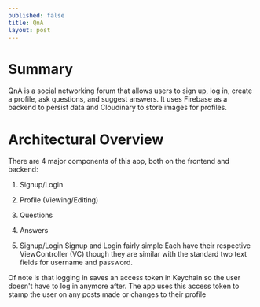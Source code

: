 ```yaml
---
published: false
title: QnA
layout: post
---
```

# Summary
QnA is a social networking forum that allows users to sign up, log in, create a profile, ask questions, and suggest answers. It uses Firebase as a backend to persist data and Cloudinary to store images for profiles.

<screenshots>

# Architectural Overview
There are 4 major components of this app, both on the frontend and backend:
1. Signup/Login
2. Profile (Viewing/Editing)
3. Questions
4. Answers

1. Signup/Login
Signup and Login fairly simple Each have their respective ViewController (VC) though they are similar with the standard two text fields for username and password.

Of note is that logging in saves an access token in Keychain so the user doesn't have to log in anymore after. The app uses this access token to stamp the user on any posts made or changes to their profile